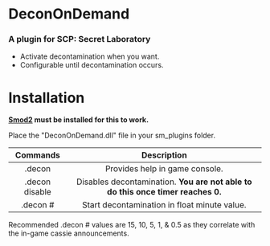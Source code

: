 # DeconOnDemand

### A plugin for SCP: Secret Laboratory

- Activate decontamination when you want.
- Configurable until decontamination occurs.

# Installation

**[Smod2](https://github.com/Grover-c13/Smod2) must be installed for this to work.**

Place the "DeconOnDemand.dll" file in your sm_plugins folder.

| Commands |  Description|
| :-------------: | :-----:|
| .decon | Provides help in game console. |
| .decon disable | Disables decontamination. **You are not able to do this once timer reaches 0.** |
| .decon # | Start decontamination in float minute value. | 

Recommended .decon # values are 15, 10, 5, 1, & 0.5 as they correlate with the in-game cassie announcements.
